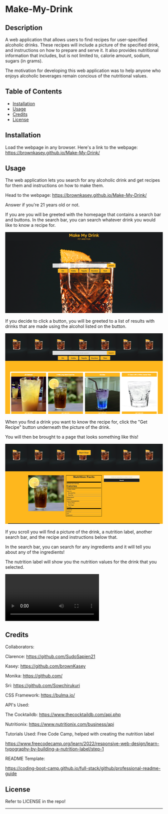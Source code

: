 # Make-My-Drink

## Description
A web application that allows users to find recipes for user-specified alcoholic drinks. These recipes will include a picture of the specified drink, and instructions on how to prepare and serve it. It also provides nutritional information that includes, but is not limited to, calorie amount, sodium, sugars (in grams).

The motivation for developing this web application was to help anyone who enjoys alcoholic beverages remain concious of the nutritional values.

## Table of Contents

- [Installation](#installation)
- [Usage](#usage)
- [Credits](#credits)
- [License](#license)

## Installation
Load the webpage in any browser. Here's a link to the webpage: https://brownkasey.github.io/Make-My-Drink/

## Usage
The web application lets you search for any alcoholic drink and get recipes for them and instructions on how to make them.

Head to the webpage: https://brownkasey.github.io/Make-My-Drink/

Answer if you're 21 years old or not.

If you are you will be greeted with the homepage that contains a search bar and buttons. In the search bar, you can search whatever drink you would like to know a recipe for. 

![Homepage](./assets/images/MMD-Home-page.png)

If you decide to click a button, you will be greeted to a list of results with drinks that are made using the alcohol listed on the button.

![Search Results](./assets/images/Search-Results.png)

When you find a drink you want to know the recipe for, click the "Get Recipe" button underneath the picture of the drink.

You will then be brought to a page that looks something like this!

![Get Recipe](./assets/images/Get-Recipe.png)

If you scroll you will find a picture of the drink, a nutrition label, another search bar, and the recipe and instructions below that.

In the search bar, you can search for any ingredients and it will tell you about any of the ingredients!

The nutrition label will show you the nutrition values for the drink that you selected.






![Video](assets/images/Make%20My%20Drink2.mp4)

## Credits

Collaborators:

Clarence: https://github.com/SudoSapien21 

Kasey: https://github.com/brownKasey

Monika: https://github.com/

Sri: https://github.com/Sowchirukuri

CSS Framework: https://bulma.io/

API's Used:

The Cocktaildb: https://www.thecocktaildb.com/api.php

Nutritionix: https://www.nutritionix.com/business/api

Tutorials Used:
Free Code Camp, helped with creating the nutrition label

https://www.freecodecamp.org/learn/2022/responsive-web-design/learn-typography-by-building-a-nutrition-label/step-1

README Template:

https://coding-boot-camp.github.io/full-stack/github/professional-readme-guide


## License
Refer to LICENSE in the repo!

---
